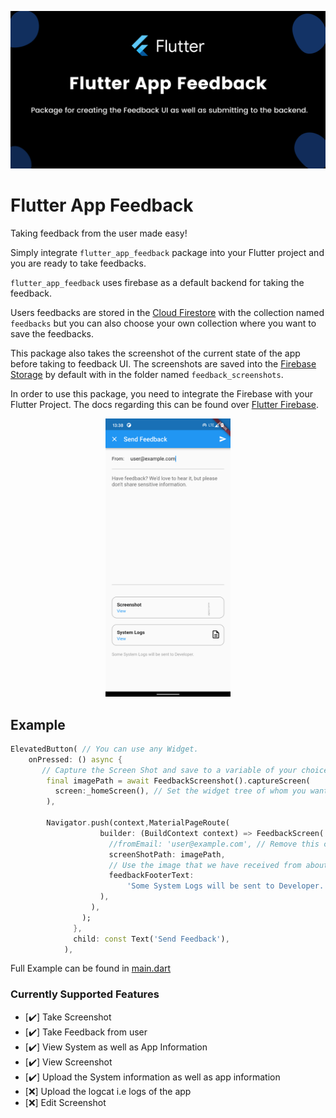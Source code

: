 ![Flutter Feedback Banner](https://raw.githubusercontent.com/imihirpaldhikar/flutter_app_feedback/main/assets/flutter_app_feedback_banner.png)

# Flutter App Feedback

Taking feedback from the user made easy!

Simply integrate `flutter_app_feedback` package into your Flutter project and you are ready to take feedbacks.

`flutter_app_feedback` uses firebase as a default backend for taking the feedback.

Users feedbacks are stored in the [Cloud Firestore](https://firebase.google.com/docs/firestore) with the collection named `feedbacks` but you can also choose your own collection where you want to save the feedbacks.

This package also takes the screenshot of the current state of the app before taking to feedback UI. The screenshots are saved into the [Firebase Storage](https://firebase.google.com/docs/storage) by default with in the folder named `feedback_screenshots`.

In order to use this package, you need to integrate the Firebase with your Flutter Project. The docs regarding this can be found over [Flutter Firebase](https://firebase.flutter.dev).

<center>
<img src="./assets/feedback_screen.png" width="200">
</center>

## Example

```dart
ElevatedButton( // You can use any Widget.
    onPressed: () async {
       // Capture the Screen Shot and save to a variable of your choice.
        final imagePath = await FeedbackScreenshot().captureScreen(
          screen:_homeScreen(), // Set the widget tree of whom you want to take screen shot before navigation to the FeedbackScreen
        ),

        Navigator.push(context,MaterialPageRoute(
                    builder: (BuildContext context) => FeedbackScreen(
                      //fromEmail: 'user@example.com', // Remove this comment if you need to set a default email in From field.
                      screenShotPath: imagePath,
                      // Use the image that we have received from about function.
                      feedbackFooterText:
                          'Some System Logs will be sent to Developer.', // This text is shown at the bottom of the Feedback Screen which describes how you will use the information.
                    ),
                  ),
                );
              },
              child: const Text('Send Feedback'),
            ),
```

Full Example can be found in [main.dart](./example/lib/main.dart)

### Currently Supported Features

- [✔️] Take Screenshot 
- [✔️] Take Feedback from user 
- [✔️] View System as well as App Information 
- [✔️] View Screenshot 
- [✔️] Upload the System information as well as app information 
- [❌] Upload the logcat i.e logs of the app  
- [❌] Edit Screenshot  

